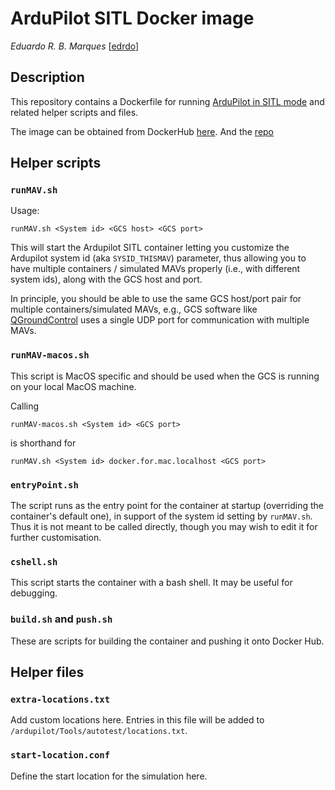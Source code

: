 # ArduPilot SITL Docker image 

_Eduardo R. B. Marques_ [[edrdo](https://github.com/edrdo)]

## Description

This repository contains a Dockerfile for running [ArduPilot in SITL mode](https://ardupilot.org/dev/docs/sitl-simulator-software-in-the-loop.html) and 
related helper scripts and files. 

The image can be obtained from DockerHub [here](https://hub.docker.com/r/furkanguvenc/ardupilot-sitl).
And the [repo](https://github.com/furkan-guvenc/ardupilot-sitl-docker-v2)

## Helper scripts 

### `runMAV.sh`

Usage:

    runMAV.sh <System id> <GCS host> <GCS port>

This will start the Ardupilot SITL container letting you customize the Ardupilot system id (aka `SYSID_THISMAV`) parameter, thus allowing you to have multiple containers / simulated MAVs properly (i.e., with different system ids), along with the GCS host and port.

In principle, you should be able to use the same GCS host/port pair for multiple containers/simulated MAVs, e.g., GCS software like [QGroundControl](http://qgroundcontrol.com/)  uses a single UDP port for communication with multiple MAVs.

### `runMAV-macos.sh`

This script is MacOS specific and should be used when the GCS is running on your local MacOS machine.

Calling 

    runMAV-macos.sh <System id> <GCS port>
    
is shorthand for 
    
    runMAV.sh <System id> docker.for.mac.localhost <GCS port>


### `entryPoint.sh`

The script runs as the entry point for the container at startup (overriding the container's default one), in support of the system id setting by `runMAV.sh`. Thus it is not meant to be called directly, though you may wish to edit it for further customisation.

### `cshell.sh`

This script starts the container with a bash shell. 
It may be useful for debugging.

### `build.sh` and `push.sh`

These are scripts for building the container and pushing it onto Docker Hub.

## Helper files

### `extra-locations.txt`

Add custom locations here. Entries in this file will be added to 
`/ardupilot/Tools/autotest/locations.txt`. 

### `start-location.conf` 

Define the start location for the simulation here.


